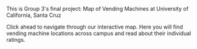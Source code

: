 This is Group 3's final project: 
Map of Vending Machines at University of California, Santa Cruz

Click ahead to navigate through our interactive map. Here you will find vending machine locations across campus and read about their individual ratings. 